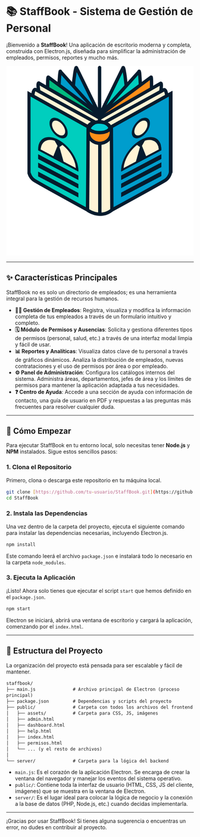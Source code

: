 # 📚 StaffBook - Sistema de Gestión de Personal

¡Bienvenido a **StaffBook**! Una aplicación de escritorio moderna y completa, construida con Electron.js, diseñada para simplificar la administración de empleados, permisos, reportes y mucho más.

![Imagen del Dashboard de StaffBook](public/assets/images/mainLogo1.png)

---

## ✨ Características Principales

StaffBook no es solo un directorio de empleados; es una herramienta integral para la gestión de recursos humanos.

* **👨‍💼 Gestión de Empleados**: Registra, visualiza y modifica la información completa de tus empleados a través de un formulario intuitivo y completo.
* **🗓️ Módulo de Permisos y Ausencias**: Solicita y gestiona diferentes tipos de permisos (personal, salud, etc.) a través de una interfaz modal limpia y fácil de usar.
* **📊 Reportes y Analíticas**: Visualiza datos clave de tu personal a través de gráficos dinámicos. Analiza la distribución de empleados, nuevas contrataciones y el uso de permisos por área o por empleado.
* **⚙️ Panel de Administración**: Configura los catálogos internos del sistema. Administra áreas, departamentos, jefes de área y los límites de permisos para mantener la aplicación adaptada a tus necesidades.
* **❓ Centro de Ayuda**: Accede a una sección de ayuda con información de contacto, una guía de usuario en PDF y respuestas a las preguntas más frecuentes para resolver cualquier duda.

---

## 🚀 Cómo Empezar

Para ejecutar StaffBook en tu entorno local, solo necesitas tener **Node.js** y **NPM** instalados. Sigue estos sencillos pasos:

### 1. Clona el Repositorio

Primero, clona o descarga este repositorio en tu máquina local.

```bash
git clone [https://github.com/tu-usuario/StaffBook.git](https://github.com/tu-usuario/StaffBook.git)
cd StaffBook
```

### 2. Instala las Dependencias

Una vez dentro de la carpeta del proyecto, ejecuta el siguiente comando para instalar las dependencias necesarias, incluyendo Electron.js.

```bash
npm install
```

Este comando leerá el archivo `package.json` e instalará todo lo necesario en la carpeta `node_modules`.

### 3. Ejecuta la Aplicación

¡Listo! Ahora solo tienes que ejecutar el script `start` que hemos definido en el `package.json`.

```bash
npm start
```

Electron se iniciará, abrirá una ventana de escritorio y cargará la aplicación, comenzando por el `index.html`.

---

## 📂 Estructura del Proyecto

La organización del proyecto está pensada para ser escalable y fácil de mantener.

```
staffbook/
├── main.js              # Archivo principal de Electron (proceso principal)
├── package.json         # Dependencias y scripts del proyecto
├── public/              # Carpeta con todos los archivos del frontend
│   ├── assets/          # Carpeta para CSS, JS, imágenes
│   ├── admin.html
│   ├── dashboard.html
│   ├── help.html
│   ├── index.html
│   ├── permisos.html
│   └── ... (y el resto de archivos)
│
└── server/              # Carpeta para la lógica del backend
```

* `main.js`: Es el corazón de la aplicación Electron. Se encarga de crear la ventana del navegador y manejar los eventos del sistema operativo.
* `public/`: Contiene toda la interfaz de usuario (HTML, CSS, JS del cliente, imágenes) que se muestra en la ventana de Electron.
* `server/`: Es el lugar ideal para colocar la lógica de negocio y la conexión a la base de datos (PHP, Node.js, etc.) cuando decidas implementarla.

---

¡Gracias por usar StaffBook! Si tienes alguna sugerencia o encuentras un error, no dudes en contribuir al proyecto.
